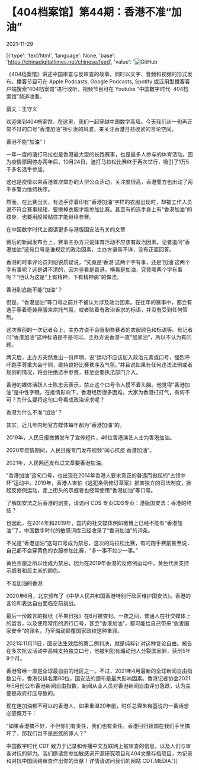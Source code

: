 # 【404档案馆】第44期：香港不准“加油”

2021-11-29

[{'type': 'text/html', 'language': None, 'base': 'https://chinadigitaltimes.net/chinese/feed', 'value': '![GitHub](https://chinadigitaltimes.net/chinese/files/2021/11/44-3.jpg)

《404档案馆》讲述中国审查与反审查的故事，同时以文字、音频和视频的形式发布。播客节目可在 Apple Podcasts, Google Podcasts, Spotify 或泛用型播客客户端搜索“404档案馆”进行收听，视频节目可在 Youtube “中国数字时代· 404档案馆”频道收看。







撰文：王守义

欢迎来到404档案馆。在这里，我们一起穿越中国数字高墙。今天我们从一句再正常不过的口号“香港加油”所引发的风波，来关注香港日益收紧的言论空间。

香港不能“加油”！

一年一度的渣打马拉松是香港最大型的长跑赛事，也是最多人参与的体育活动。因为疫情原因停办两年后，10月24日，渣打马拉松比赛终于再次举行，吸引了1万5千多名选手参加。

这也是疫情以来香港首次举办的大型公众活动，关注度很高，香港警方也出动了两千多警力维持秩序。

然而，在比赛当天，有选手穿着印有“香港加油”字样的衣服出现时，却被工作人员说不符合赛事规矩，要换掉衣服才能参加比赛。甚至有的选手身上有“香港加油”的纹身，也要用胶带贴住才能继续参赛。

在中国数字时代上阅读更多与港版国安法有关的文章

赛后的新闻发布会上，赛事主办方只说体育活动不应该有政治因素。记者追问“香港加油”这句口号是谁规定的政治因素，主办方语焉不详，没有正面回答。

香港的时事评论员刘绍锐质疑说，“究竟是‘香港’这两个字有事，还是‘加油’这两个字有事呢？这是讲不清的，因为竖看是香港，横看是加油，究竟哪两个字有事呢？”他认为这是“上有精神，下有精神病”的做法。

香港到底能不能“加油”？

但是，“香港加油”等口号之前并不被认为涉及政治因素。在往年的赛事中，都会有选手穿着奇装异服来烘托气氛，或者贴着有政治诉求的标语，并没有受到任何管制。

这次赛前的一次记者会上，主办方说不会限制参赛者的衣服颜色和标语等。有记者问“香港加油”这种标语是不是可以。主办方说香港一直“加紧油”，所以不认为有问题。

两天后，主办方突然发出一份声明，说“运动不应该加入政治元素或口号，强烈呼吁跑手尊重大会守则，维持良好比赛秩序及气氛。”并且说如果有任何违法法例或者规则的情况，将会拒绝选手参赛，甚至会要执法部门介入。

香港的媒体活跃人士陈志云表示，禁止这个口号令人摸不着头脑。他觉得“香港加油”是中性字眼，在疫情影响下，香港经历很多困难，大家为香港打打气，有何不可？为什么要将这句口号看成政治诉求呢？

香港为什么不准“加油”？

其实，近几年内地官方媒体每年都为“香港加油”的。

2019年，人民日报微博发布了宣传短片，46位香港演艺人士为香港加油。

2020年疫情期间，人民日报专门发布视频“同心抗疫 香港加油”。

2021年，人民网还发布过文章要香港加油。

“香港加油”这句口号，也出现在2014年香港人要求真正的普选而掀起的“占领中环”运动中。2019年，香港人害怕《逃犯条例修订草案》损害独立的司法制度，掀起反修例运动，走上街头的示威者也经常使用“香港加油”等口号。

了解国安法之后香港的剧变，请访问 CDS 专页CDS专页：港版国安法：香港的终结？

也因此，在2014年和2019年，国内的社交媒体例如微博上已经不能有“香港加油”了。中国数字时代的敏感词库已经收录了“香港加油”的词条。

不光是“香港加油”这句口号成为禁忌，这次的马拉松比赛，有的跑手赛前甚至说，自己都不会穿黄色的衣服参加比赛，“多一事不如少一事。”

黄色衣服之所以也成为禁忌，因为在2019年香港的反修例运动中，黄色代表支持示威者和民主派的颜色。

不准加油的香港

2020年6月，北京颁布了《中华人民共和国香港特别行政区维护国安法》。香港的言论和表达自由面临空前挑战。

最后一份敢言的报纸《苹果日报》在6月被查封。一夜之间，普通人在社交媒体上的留言，以及使用常用的游行口号，甚至“香港加油”，都可能给自己带来“危害国家安全”的罪名，乃至煽动颠覆国家政权这种重罪。

2021年11月11日，国安法生效后的第二例判决，就是纯粹针对这种言论自由。被告在多次抗议活动中高喊支持独立口号，他被判犯有煽动他人分裂国家罪，获刑5年9个月。

香港曾经一直是全球最自由的地区之一。不过，2021年4月最新的全球新闻自由指数公布，香港仅排名第80位，国安法的颁布是最大影响因素。香港记者协会2021年5月份公布香港新闻自由指数，新闻从业人员对香港新闻自由评分急跌，认为主要是政府打压导致的。

现在连加油都不可以的香港人，如果重温20年前，时任总理朱镕基说的一番话想必感慨万千：



“如果香港搞不好，不但你们有责任，我们也有责任。香港回归祖国在我们手里搞坏了，那我们岂不是民族的罪人？”

中国数字时代 CDT 致力于记录和传播中文互联网上被审查的信息，以及人们与审查对抗的努力。我们邀请您参加敏感词开源研究项目和404文章存档项目，为记录和对抗中国网络审查作出你的贡献！详情请访问我们的网站 CDT.MEDIA.'}]